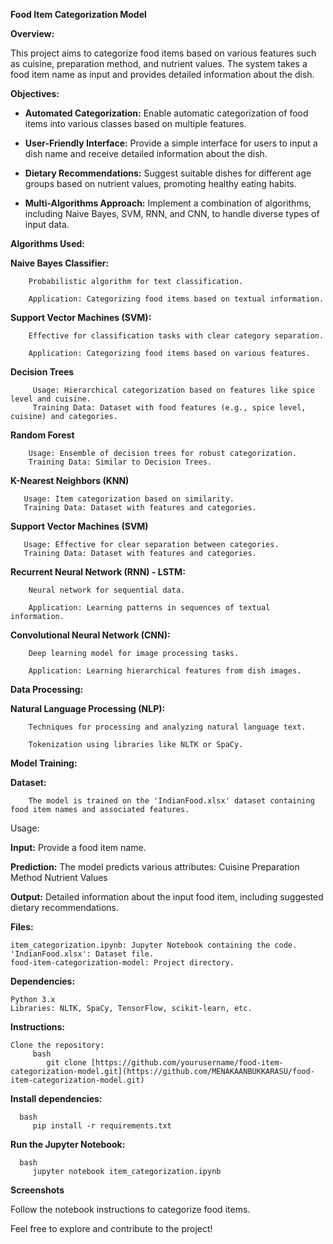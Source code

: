 **Food Item Categorization Model**

**Overview:**

This project aims to categorize food items based on various features such as cuisine, preparation method, and nutrient values. The system takes a food item name as input and provides detailed information about the dish.

**Objectives:**

  - **Automated Categorization:**
         Enable automatic categorization of food items into various classes based on multiple features.

 
  - **User-Friendly Interface:**
         Provide a simple interface for users to input a dish name and receive detailed information about the dish.

 
  - **Dietary Recommendations:**
         Suggest suitable dishes for different age groups based on nutrient values, promoting healthy eating habits.

 
  - **Multi-Algorithms Approach:**
         Implement a combination of algorithms, including Naive Bayes, SVM, RNN, and CNN, to handle diverse types of input data.

**Algorithms Used:**

   **Naive Bayes Classifier:**
   
        Probabilistic algorithm for text classification.
        
        Application: Categorizing food items based on textual information.


   **Support Vector Machines (SVM):**
       
        Effective for classification tasks with clear category separation.
        
        Application: Categorizing food items based on various features.

  **Decision Trees**

         Usage: Hierarchical categorization based on features like spice level and cuisine.
         Training Data: Dataset with food features (e.g., spice level, cuisine) and categories.

  **Random Forest**

        Usage: Ensemble of decision trees for robust categorization.
        Training Data: Similar to Decision Trees.

  **K-Nearest Neighbors (KNN)**

       Usage: Item categorization based on similarity.
       Training Data: Dataset with features and categories.

  **Support Vector Machines (SVM)**

       Usage: Effective for clear separation between categories.
       Training Data: Dataset with features and categories.


   **Recurrent Neural Network (RNN) - LSTM:**
   
        Neural network for sequential data.
   
        Application: Learning patterns in sequences of textual information.


   **Convolutional Neural Network (CNN):**
   
        Deep learning model for image processing tasks.
        
        Application: Learning hierarchical features from dish images.

**Data Processing:**

   **Natural Language Processing (NLP):**
   
        Techniques for processing and analyzing natural language text.
        
        Tokenization using libraries like NLTK or SpaCy.

**Model Training:**

   **Dataset:**
   
        The model is trained on the 'IndianFood.xlsx' dataset containing food item names and associated features.

Usage:

  **Input:**
        Provide a food item name.

   **Prediction:**
        The model predicts various attributes:
            Cuisine
            Preparation Method
            Nutrient Values

   **Output:**
        Detailed information about the input food item, including suggested dietary recommendations.
        
**Files:**

    item_categorization.ipynb: Jupyter Notebook containing the code.
    'IndianFood.xlsx': Dataset file.
    food-item-categorization-model: Project directory.

**Dependencies:**

    Python 3.x
    Libraries: NLTK, SpaCy, TensorFlow, scikit-learn, etc.

**Instructions:**

    Clone the repository:
         bash
            git clone [https://github.com/yourusername/food-item-categorization-model.git](https://github.com/MENAKAANBUKKARASU/food-item-categorization-model.git)

**Install dependencies:**

      bash
         pip install -r requirements.txt

**Run the Jupyter Notebook:**

      bash
         jupyter notebook item_categorization.ipynb
  **Screenshots**

Follow the notebook instructions to categorize food items.

Feel free to explore and contribute to the project!
